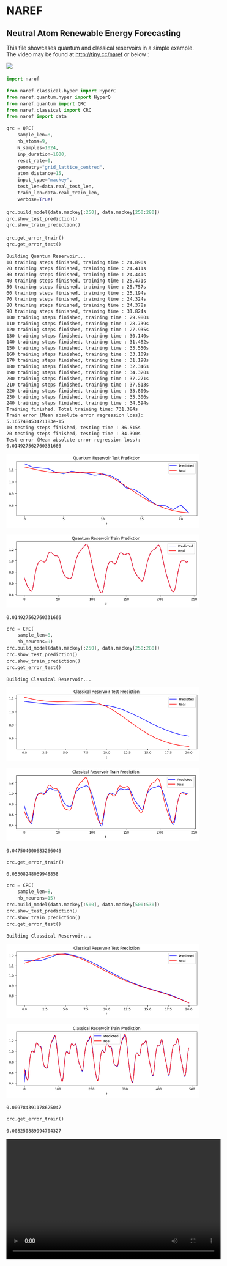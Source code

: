 # NAREF

## Neutral Atom Renewable Energy Forecasting

This file showcases quantum and classical reservoirs in a simple example. The video may be found at http://tiny.cc/naref or below :

![](https://www.youtube.com/embed/8Ar3v_t6K9s?si=i9KRE9Ya_XR5_zsX)

```python
import naref
```


```python
from naref.classical.hyper import HyperC
from naref.quantum.hyper import HyperQ
from naref.quantum import QRC
from naref.classical import CRC
from naref import data
```


```python
qrc = QRC(
    sample_len=8,
    nb_atoms=9,
    N_samples=1024,
    inp_duration=1000,
    reset_rate=0,
    geometry="grid_lattice_centred",
    atom_distance=15,
    input_type="mackey",
    test_len=data.real_test_len,
    train_len=data.real_train_len,
    verbose=True)

qrc.build_model(data.mackey[:250], data.mackey[250:280])
qrc.show_test_prediction()
qrc.show_train_prediction()

qrc.get_error_train()
qrc.get_error_test()
```

    Building Quantum Reservoir...
    10 training steps finished, training time : 24.890s
    20 training steps finished, training time : 24.411s
    30 training steps finished, training time : 24.441s
    40 training steps finished, training time : 25.471s
    50 training steps finished, training time : 25.757s
    60 training steps finished, training time : 25.194s
    70 training steps finished, training time : 24.324s
    80 training steps finished, training time : 24.378s
    90 training steps finished, training time : 31.824s
    100 training steps finished, training time : 29.980s
    110 training steps finished, training time : 28.739s
    120 training steps finished, training time : 27.935s
    130 training steps finished, training time : 30.140s
    140 training steps finished, training time : 31.482s
    150 training steps finished, training time : 33.550s
    160 training steps finished, training time : 33.109s
    170 training steps finished, training time : 31.198s
    180 training steps finished, training time : 32.346s
    190 training steps finished, training time : 34.320s
    200 training steps finished, training time : 37.271s
    210 training steps finished, training time : 37.513s
    220 training steps finished, training time : 33.800s
    230 training steps finished, training time : 35.306s
    240 training steps finished, training time : 34.594s
    Training finished. Total training time: 731.384s
    Train error (Mean absolute error regression loss):  5.165748453421183e-15
    10 testing steps finished, testing time : 36.515s
    20 testing steps finished, testing time : 34.390s
    Test error (Mean absolute error regression loss):  0.014927562760331666
    


    
![png](img/output_3_1.png)
    



    
![png](img/output_3_2.png)
    





    0.014927562760331666




```python
crc = CRC(
    sample_len=8,
    nb_neurons=9)
crc.build_model(data.mackey[:250], data.mackey[250:280])
crc.show_test_prediction()
crc.show_train_prediction()
crc.get_error_test()
```

    Building Classical Reservoir...
    


    
![png](img/output_4_1.png)
    



    
![png](img/output_4_2.png)
    





    0.047504000683266046




```python
crc.get_error_train()
```




    0.05308248069948858




```python
crc = CRC(
    sample_len=8,
    nb_neurons=15)
crc.build_model(data.mackey[:500], data.mackey[500:530])
crc.show_test_prediction()
crc.show_train_prediction()
crc.get_error_test()
```

    Building Classical Reservoir...
    


    
![png](img/output_6_1.png)




    
![png](img/output_6_2.png)
    





    0.009784391178625047




```python
crc.get_error_train()
```




    0.008250889994704327




<div>
<video width="560" height="315" controls>
<source src="https://www.youtube.com/embed/8Ar3v_t6K9s?si=i9KRE9Ya_XR5_zsX" type="video/mp4">
</video>
</div>
